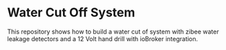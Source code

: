 # Water Cut Off System

This repository shows how to build a water cut of system with zibee water leakage detectors and a 12 Volt hand drill with ioBroker integration.
